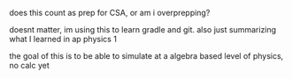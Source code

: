 does this count as prep for CSA, or am i overprepping?

doesnt matter, im using this to learn gradle and git. also just summarizing what I learned in ap physics 1

the goal of this is to be able to simulate at a algebra based level of physics, no calc yet
